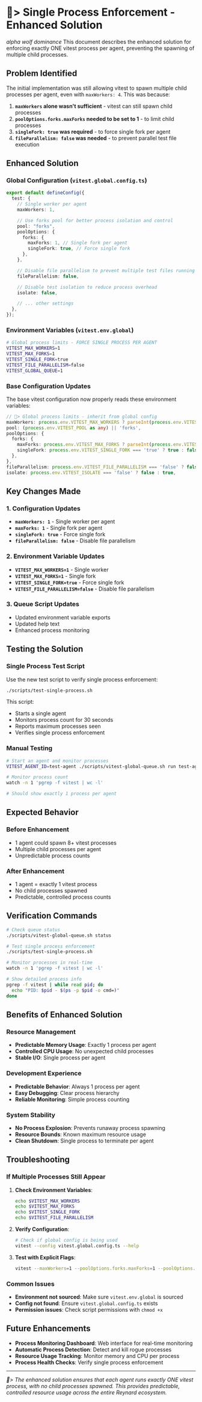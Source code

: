 # 🐺> Single Process Enforcement - Enhanced Solution

_alpha wolf dominance_ This document describes the enhanced solution for
enforcing exactly ONE vitest process per agent, preventing the spawning of multiple child processes.

## Problem Identified

The initial implementation was still allowing vitest to spawn multiple child processes per agent,
even with `maxWorkers: 4`. This was because:

1. **`maxWorkers` alone wasn't sufficient** - vitest can still spawn child processes
2. **`poolOptions.forks.maxForks` needed to be set to 1** - to limit child processes
3. **`singleFork: true` was required** - to force single fork per agent
4. **`fileParallelism: false` was needed** - to prevent parallel test file execution

## Enhanced Solution

### Global Configuration (`vitest.global.config.ts`)

```typescript
export default defineConfig({
  test: {
    // Single worker per agent
    maxWorkers: 1,

    // Use forks pool for better process isolation and control
    pool: "forks",
    poolOptions: {
      forks: {
        maxForks: 1, // Single fork per agent
        singleFork: true, // Force single fork
      },
    },

    // Disable file parallelism to prevent multiple test files running simultaneously
    fileParallelism: false,

    // Disable test isolation to reduce process overhead
    isolate: false,

    // ... other settings
  },
});
```

### Environment Variables (`vitest.env.global`)

```bash
# Global process limits - FORCE SINGLE PROCESS PER AGENT
VITEST_MAX_WORKERS=1
VITEST_MAX_FORKS=1
VITEST_SINGLE_FORK=true
VITEST_FILE_PARALLELISM=false
VITEST_GLOBAL_QUEUE=1
```

### Base Configuration Updates

The base vitest configuration now properly reads these environment variables:

```typescript
// 🐺> Global process limits - inherit from global config
maxWorkers: process.env.VITEST_MAX_WORKERS ? parseInt(process.env.VITEST_MAX_WORKERS) : 1,
pool: (process.env.VITEST_POOL as any) || 'forks',
poolOptions: {
  forks: {
    maxForks: process.env.VITEST_MAX_FORKS ? parseInt(process.env.VITEST_MAX_FORKS) : 1,
    singleFork: process.env.VITEST_SINGLE_FORK === 'true' ? true : false,
  },
},
fileParallelism: process.env.VITEST_FILE_PARALLELISM === 'false' ? false : true,
isolate: process.env.VITEST_ISOLATE === 'false' ? false : true,
```

## Key Changes Made

### 1. Configuration Updates

- **`maxWorkers: 1`** - Single worker per agent
- **`maxForks: 1`** - Single fork per agent
- **`singleFork: true`** - Force single fork
- **`fileParallelism: false`** - Disable file parallelism

### 2. Environment Variable Updates

- **`VITEST_MAX_WORKERS=1`** - Single worker
- **`VITEST_MAX_FORKS=1`** - Single fork
- **`VITEST_SINGLE_FORK=true`** - Force single fork
- **`VITEST_FILE_PARALLELISM=false`** - Disable file parallelism

### 3. Queue Script Updates

- Updated environment variable exports
- Updated help text
- Enhanced process monitoring

## Testing the Solution

### Single Process Test Script

Use the new test script to verify single process enforcement:

```bash
./scripts/test-single-process.sh
```

This script:

- Starts a single agent
- Monitors process count for 30 seconds
- Reports maximum processes seen
- Verifies single process enforcement

### Manual Testing

```bash
# Start an agent and monitor processes
VITEST_AGENT_ID=test-agent ./scripts/vitest-global-queue.sh run test-agent --run &

# Monitor process count
watch -n 1 'pgrep -f vitest | wc -l'

# Should show exactly 1 process per agent
```

## Expected Behavior

### Before Enhancement

- 1 agent could spawn 8+ vitest processes
- Multiple child processes per agent
- Unpredictable process counts

### After Enhancement

- 1 agent = exactly 1 vitest process
- No child processes spawned
- Predictable, controlled process counts

## Verification Commands

```bash
# Check queue status
./scripts/vitest-global-queue.sh status

# Test single process enforcement
./scripts/test-single-process.sh

# Monitor processes in real-time
watch -n 1 'pgrep -f vitest | wc -l'

# Show detailed process info
pgrep -f vitest | while read pid; do
  echo "PID: $pid - $(ps -p $pid -o cmd=)"
done
```

## Benefits of Enhanced Solution

### Resource Management

- **Predictable Memory Usage**: Exactly 1 process per agent
- **Controlled CPU Usage**: No unexpected child processes
- **Stable I/O**: Single process per agent

### Development Experience

- **Predictable Behavior**: Always 1 process per agent
- **Easy Debugging**: Clear process hierarchy
- **Reliable Monitoring**: Simple process counting

### System Stability

- **No Process Explosion**: Prevents runaway process spawning
- **Resource Bounds**: Known maximum resource usage
- **Clean Shutdown**: Single process to terminate per agent

## Troubleshooting

### If Multiple Processes Still Appear

1. **Check Environment Variables**:

   ```bash
   echo $VITEST_MAX_WORKERS
   echo $VITEST_MAX_FORKS
   echo $VITEST_SINGLE_FORK
   echo $VITEST_FILE_PARALLELISM
   ```

2. **Verify Configuration**:

   ```bash
   # Check if global config is being used
   vitest --config vitest.global.config.ts --help
   ```

3. **Test with Explicit Flags**:

   ```bash
   vitest --maxWorkers=1 --poolOptions.forks.maxForks=1 --poolOptions.forks.singleFork=true --no-file-parallelism
   ```

### Common Issues

- **Environment not sourced**: Make sure `vitest.env.global` is sourced
- **Config not found**: Ensure `vitest.global.config.ts` exists
- **Permission issues**: Check script permissions with `chmod +x`

## Future Enhancements

- **Process Monitoring Dashboard**: Web interface for real-time monitoring
- **Automatic Process Detection**: Detect and kill rogue processes
- **Resource Usage Tracking**: Monitor memory and CPU per process
- **Process Health Checks**: Verify single process enforcement

---

_🐺> The enhanced solution ensures that each agent runs exactly ONE vitest process,
with no child processes spawned. This provides predictable,
controlled resource usage across the entire Reynard ecosystem._
